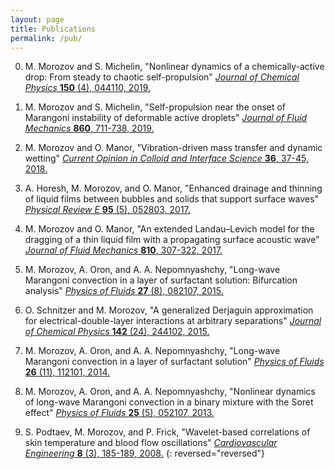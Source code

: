 ```yaml
---
layout: page
title: Publications
permalink: /pub/
---
```


0. M. Morozov and S. Michelin, "Nonlinear dynamics of a chemically-active drop: From steady to chaotic self-propulsion" [*Journal of Chemical Physics* **150** (4), 044110, 2019.](https://doi.org/10.1063/1.5080539)

0. M. Morozov and S. Michelin, "Self-propulsion near the onset of Marangoni instability of deformable active droplets" [*Journal of Fluid Mechanics* **860**, 711-738, 2019.](https://doi.org/10.1017/jfm.2018.853)

0. M. Morozov and O. Manor, "Vibration-driven mass transfer and dynamic wetting" [*Current Opinion in Colloid and Interface Science* **36**, 37-45, 2018.](https://doi.org/10.1016/j.cocis.2017.12.002)

0. A. Horesh, M. Morozov, and O. Manor, "Enhanced drainage and thinning of liquid films between bubbles and solids that support surface waves" [*Physical Review E* **95** (5), 052803, 2017.](https://doi.org/10.1103/PhysRevE.95.052803)

0. M. Morozov and O. Manor, "An extended Landau–Levich model for the dragging of a thin liquid film with a propagating surface acoustic wave" [*Journal of Fluid Mechanics* **810**, 307-322, 2017.](https://doi.org/10.1017/jfm.2016.728)

0. M. Morozov, A. Oron, and A. A. Nepomnyashchy, "Long-wave Marangoni convection in a layer of surfactant solution: Bifurcation analysis" [*Physics of Fluids* **27** (8), 082107, 2015.](https://doi.org/10.1063/1.4928915)

0. O. Schnitzer and M. Morozov, "A generalized Derjaguin approximation for electrical-double-layer interactions at arbitrary separations" [*Journal of Chemical Physics* **142** (24), 244102, 2015.](https://doi.org/10.1063/1.4922546)

0. M. Morozov, A. Oron, and A. A. Nepomnyashchy, "Long-wave Marangoni convection in a layer of surfactant solution" [*Physics of Fluids* **26** (11), 112101, 2014.](https://doi.org/10.1063/1.4901950)

0. M. Morozov, A. Oron, and A. A. Nepomnyashchy, "Nonlinear dynamics of long-wave Marangoni convection in a binary mixture with the Soret effect" [*Physics of Fluids* **25** (5), 052107, 2013.](https://doi.org/10.1063/1.4807599)

0. S. Podtaev, M. Morozov, and P. Frick, "Wavelet-based correlations of skin temperature and blood flow oscillations"
[*Cardiovascular Engineering* **8** (3), 185-189, 2008.](https://doi.org/10.1007/s10558-008-9055-y)
{: reversed="reversed"}
